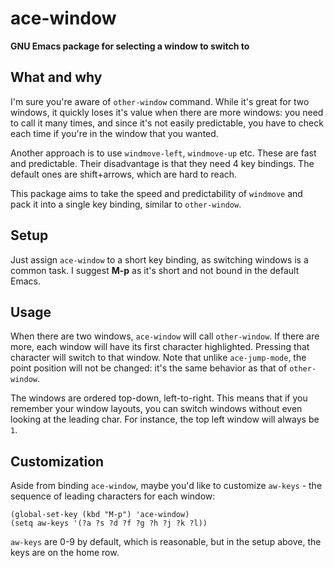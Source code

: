 # ace-window

**GNU Emacs package for selecting a window to switch to**

## What and why

I'm sure you're aware of `other-window` command. While it's great for
two windows, it quickly loses it's value when there are more windows:
you need to call it many times, and since it's not easily predictable,
you have to check each time if you're in the window that you wanted.

Another approach is to use `windmove-left`, `windmove-up` etc.  These
are fast and predictable. Their disadvantage is that they need 4 key
bindings.  The default ones are shift+arrows, which are hard to reach.

This package aims to take the speed and predictability of `windmove`
and pack it into a single key binding, similar to `other-window`.

## Setup

Just assign `ace-window` to a short key binding, as switching windows
is a common task. I suggest **M-p** as it's short and not bound in the
default Emacs.

## Usage

When there are two windows, `ace-window` will call `other-window`.  If
there are more, each window will have its first character highlighted.
Pressing that character will switch to that window.  Note that unlike
`ace-jump-mode`, the point position will not be changed: it's the same
behavior as that of `other-window`.

The windows are ordered top-down, left-to-right. This means that if
you remember your window layouts, you can switch windows without even
looking at the leading char.  For instance, the top left window will
always be `1`.

## Customization

Aside from binding `ace-window`, maybe you'd like to customize
`aw-keys` - the sequence of leading characters for each window:

    (global-set-key (kbd "M-p") 'ace-window)
    (setq aw-keys '(?a ?s ?d ?f ?g ?h ?j ?k ?l))

`aw-keys` are 0-9 by default, which is reasonable, but in the setup
above, the keys are on the home row.
